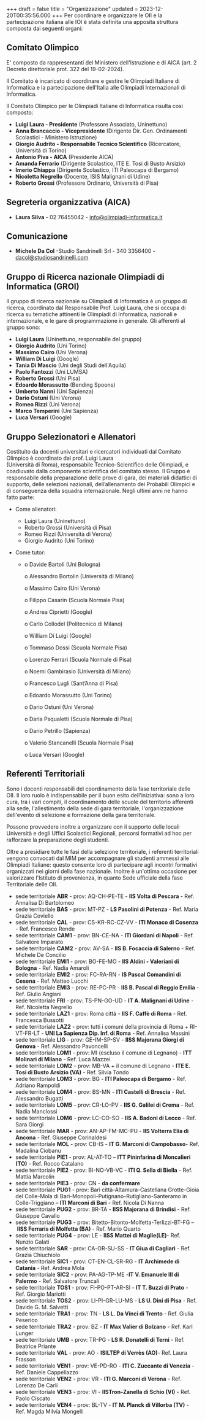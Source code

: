 +++
draft = false
title = "Organizzazione"
updated = 2023-12-20T00:35:56.000
+++
Per coordinare e organizzare le OII e la partecipazione italiana alle IOI è stata definita una apposita struttura composta dai seguenti organi:

## Comitato Olimpico

E' composto da rappresentanti del Ministero dell'Istruzione e di AICA (art. 2 Decreto direttoriale prot. 322 del 19-02-2024).

Il Comitato è incaricato di coordinare e gestire le Olimpiadi Italiane di Informatica e la partecipazione dell'Italia alle Olimpiadi Internazionali di Informatica.

Il Comitato Olimpico per le Olimpiadi Italiane di Informatica risulta così composto:

* **Luigi Laura - Presidente** (Professore Associato, Uninettuno)
* **Anna Brancaccio - Vicepresidente** (Dirigente Dir. Gen. Ordinamenti Scolastici - Ministero Istruzione)
* **Giorgio Audrito - Responsabile Tecnico Scientifico** (Ricercatore, Università di Torino)
* **Antonio Piva - AICA** (Presidente AICA)
* **Amanda Ferrario** (Dirigente Scolastico, ITE E. Tosi di Busto Arsizio)
* **Imerio Chiappa** (Dirigente Scolastico, ITI Paleocapa di Bergamo)
* **Nicoletta Negrello** (Docente, ISIS Malignani di Udine)
* **Roberto Grossi** (Professore Ordinario, Università di Pisa)

## Segreteria organizzativa (AICA)

* **Laura Silva** - 02 76455042 - [info@olimpiadi-informatica.it](mailto:info@olimpiadi-informatica.it)

## Comunicazione

* **Michele Da Col** -Studio Sandrinelli Srl - 340 3356400 - [dacol@studiosandrinelli.com ](mailto:info@olimpiadi-informatica.it)[](mailto:info@olimpiadi-informatica.it)[](mailto:info@olimpiadi-informatica.it)

## Gruppo di Ricerca nazionale Olimpiadi di Informatica (GROI)

Il gruppo di ricerca nazionale su Olimpiadi di Informatica è un gruppo di ricerca, coordinato dal Responsabile Prof. Luigi Laura, che si occupa di ricerca su tematiche attinenti le Olimpiadi di Informatica, nazionali e internazionale, e le gare di programmazione in generale. Gli afferenti al gruppo sono:

* **Luigi Laura** (Uninettuno, responsabile del gruppo)
* **Giorgio Audrito** (Uni Torino)
* **Massimo Cairo** (Uni Verona)
* **William Di Luigi** (Google)
* **Tania Di Mascio** (Uni degli Studi dell'Aquila)
* **Paolo Fantozzi** (Uni LUMSA)
* **Roberto Grossi** (Uni Pisa)
* **Edoardo Morassutto** (Bending Spoons)
* **Umberto Nanni** (Uni Sapienza)
* **Dario Ostuni** (Uni Verona)
* **Romeo Rizzi** (Uni Verona)
* **Marco Temperini** (Uni Sapienza)
* **Luca Versari** (Google)

## Gruppo Selezionatori e Allenatori

Costituito da docenti universitari e ricercatori individuati dal Comitato Olimpico è coordinato dal prof. Luigi Laura<br/>(Università di Roma), responsabile Tecnico-Scientifico delle Olimpiadi, e coadiuvato dalla componente scientifica del comitato stesso. Il Gruppo è responsabile della preparazione delle prove di gara, dei materiali didattici di supporto, delle selezioni nazionali, dell’allenamento dei Probabili Olimpici e di conseguenza della squadra internazionale. Negli ultimi anni ne hanno fatto parte:

* Come allenatori:

  * Luigi Laura (Uninettuno)
  * Roberto Grossi (Università di Pisa)
  * Romeo Rizzi (Università di Verona)
  * Giorgio Audrito (Uni Torino)
* Come tutor:

  * o	Davide Bartoli (Uni Bologna)

    o	Alessandro Bortolin (Università di Milano)

    o	Massimo Cairo (Uni Verona)

    o	Filippo Casarin (Scuola Normale Pisa)

    o	Andrea Ciprietti (Google)

    o	Carlo Collodel (Politecnico di Milano)

    o	William Di Luigi (Google)

    o	Tommaso Dossi (Scuola Normale Pisa)

    o	Lorenzo Ferrari (Scuola Normale di Pisa)

    o	Noemi Gambirasio (Università di Milano)

    o	Francesco Lugli (Sant’Anna di Pisa)

    o	Edoardo Morassutto (Uni Torino)

    o	Dario Ostuni (Uni Verona)

    o	Daria Psqualetti (Scuola Normale di Pisa)

    o	Dario Petrillo (Sapienza)

    o	Valerio Stancanelli (Scuola Normale Pisa)

    o	Luca Versari (Google)



## Referenti Territoriali

Sono i docenti responsabili del coordinamento della fase territoriale delle OII. Il loro ruolo è indispensabile per il buon esito dell'iniziativa: sono a loro cura, tra i vari compiti, il coordinamento delle scuole del territorio afferenti alla sede, l'allestimento della sede di gara territoriale, l'organizzazione dell'evento di selezione e formazione della gara territoriale.

Possono provvedere inoltre a organizzare con il supporto delle locali Università e degli Uffici Scolastici Regionali, percorsi formativi ad hoc per rafforzare la preparazione degli studenti.

Oltre a presidiare tutte le fasi della selezione territoriale, i referenti territoriali vengono convocati dal MIM per accompagnare gli studenti ammessi alle Olimpiadi Italiane: questo consente loro di partecipare agli incontri formativi organizzati nei giorni della fase nazionale. Inoltre è un'ottima occasione per valorizzare l'Istituto di provenienza, in quanto Sede ufficiale della fase Territoriale delle OII.

* sede territoriale **ABR** - prov: AQ-CH-PE-TE - **IIS Volta di Pescara** - Ref. Annalisa Di Bartolomeo
* sede territoriale **BAS** - prov: MT-PZ - **LS Pasolini di Potenza** - Ref. Maria Grazia Coviello
* sede territoriale **CAL** - prov: CS-KR-RC-CZ-VV - **ITI Monaco di Cosenza** - Ref. Francesco Rende
* sede territoriale **CAM1** - prov: BN-CE-NA - **ITI Giordani di Napoli** - Ref. Salvatore Imparato
* sede territoriale **CAM2** - prov: AV-SA - **IIS B. Focaccia di Salerno** - Ref. Michele De Concilio
* sede territoriale **EMI1** - prov: BO-FE-MO - **IIS Aldini - Valeriani di Bologna** - Ref. Nadia Amaroli
* sede territoriale **EMI2** - prov: FC-RA-RN - **IS Pascal Comandini di Cesena** - Ref. Matteo Lucchi
* sede territoriale **EMI3** - prov: RE-PC-PR - **IIS B. Pascal di Reggio Emilia** - Ref. Giulio Angiani
* sede territoriale **FRI** - prov: TS-PN-GO-UD - **IT A. Malignani di Udine** - Ref. Nicoletta Negrello
* sede territoriale **LAZ1** - prov: Roma città - **IIS F. Caffè di Roma** - Ref. Francesca Bussotti
* sede territoriale **LAZ2** - prov: tutti i comuni della provincia di Roma + RI-VT-FR-LT - **UNI La Sapienza Dip. Inf. di Roma** - Ref. Annalisa Massini
* sede territoriale **LIG** - prov: GE-IM-SP-SV - **IISS Majorana Giorgi di Genova** - Ref. Alessandro Pavoncelli
* sede territoriale **LOM1** - prov: MI (escluso il comune di Legnano) - **ITT Molinari di Milano** - Ref. Luca Mazzei
* sede territoriale **LOM2** - prov: MB-VA + il comune di Legnano - **ITE E. Tosi di Busto Arsizio (VA)** - Ref. Silvia Tondo
* sede territoriale **LOM3** - prov: BG - **ITI Paleocapa di Bergamo** - Ref. Adriano Rampoldi
* sede territoriale **LOM4** - prov: BS-MN - **ITI Castelli di Brescia** - Ref. Alessandro Bugatti
* sede territoriale **LOM5** - prov: CR-LO-PV - **IIS G. Galilei di Crema** - Ref. Nadia Manclossi
* sede territoriale **LOM6** - prov: LC-CO-SO - **IIS A. Badoni di Lecco** - Ref. Sara Giorgi
* sede territoriale **MAR** - prov: AN-AP-FM-MC-PU - **IIS Volterra Elia di Ancona** - Ref. Giuseppe Corinaldesi
* sede territoriale **MOL** - prov: CB-IS - **IT G. Marconi di Campobasso**- Ref. Madalina Ciobanu
* sede territoriale **PIE1** - prov: AL-AT-TO – **ITT Pininfarina di Moncalieri (TO)** - Ref. Rocco Catalano
* sede territoriale **PIE2** - prov: BI-NO-VB-VC - **ITI Q. Sella di Biella** - Ref. Mattia Marcolin
* sede territoriale **PIE3** - prov: CN - **da confermare**
* sede territoriale **PUG1** - prov: Bari città-Altamura-Castellana Grotte-Gioia del Colle-Mola di Bari-Monopoli-Putignano-Rutigliano-Santeramo in Colle-Triggiano – **ITI Marconi di Bari** - Ref. Nicola Di Nanna
* sede territoriale **PUG2** - prov: BR-TA - **IISS Majorana di Brindisi** - Ref. Giuseppe Cavallo
* sede territoriale **PUG3** - prov: Bitetto-Bitonto-Molfetta-Terlizzi-BT-FG – **IISS Ferraris di Molfetta (BA)** - Ref. Mario Quarto
* sede territoriale **PUG4** - prov: LE - **IISS Mattei di Maglie(LE)**- Ref. Nunzio Galati
* sede territoriale **SAR** - prov: CA-OR-SU-SS - **IT Giua di Cagliari** - Ref. Grazia Chiuchiolo
* sede territoriale **SIC1** - prov: CT-EN-CL-SR-RG - **IT Archimede di Catania** - Ref. Andrea Mola
* sede territoriale **SIC2** - prov: PA-AG-TP-ME -**IT V. Emanuele III di Palermo** - Ref. Salvatore Truncali
* sede territoriale **TOS1** - prov: FI-PO-PT-AR-SI - **IT T. Buzzi di Prato** - Ref. Giorgio Mariotti
* sede territoriale **TOS2** - prov: LI-PI-GR-LU-MS - **LS U. Dini di Pisa** - Ref. Davide G. M. Salvetti
* sede territoriale **TRA1** - prov: TN - **LS L. Da Vinci di Trento** - Ref. Giulia Peserico
* sede territoriale **TRA2** - prov: BZ - **IT Max Valier di Bolzano** - Ref. Karl Lunger
* sede territoriale **UMB** - prov: TR-PG - **LS R. Donatelli di Terni** - Ref. Beatrice Priante
* sede territoriale **VAL** - prov: AO - **ISILTEP di Verrès (AO)**- Ref. Laura Frasson
* sede territoriale **VEN1** - prov: VE-PD-RO - **ITI C. Zuccante di Venezia** - Ref. Daniele Cappellazzo
* sede territoriale **VEN2** - prov: VR - **ITI G. Marconi di Verona** - Ref. Lorenzo De Carli
* sede territoriale **VEN3** - prov: VI - **IISTron-Zanella di Schio (VI)** - Ref. Paolo Ciscato
* sede territoriale **VEN4** - prov: BL-TV - **IT M. Planck di Villorba (TV)** - Ref. Magda Milvia Mongelli

